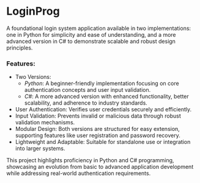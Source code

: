 # LoginProg

A foundational login system application available in two implementations: one in Python for simplicity and ease of understanding, and a more advanced version in C# to demonstrate scalable and robust design principles.

### Features:
- Two Versions:
  - *Python*: A beginner-friendly implementation focusing on core authentication concepts and user input validation.
  - *C#*: A more advanced version with enhanced functionality, better scalability, and adherence to industry standards.
- User Authentication: Verifies user credentials securely and efficiently.
- Input Validation: Prevents invalid or malicious data through robust validation mechanisms.
- Modular Design: Both versions are structured for easy extension, supporting features like user registration and password recovery.
- Lightweight and Adaptable: Suitable for standalone use or integration into larger systems.

This project highlights proficiency in Python and C# programming, showcasing an evolution from basic to advanced application development while addressing real-world authentication requirements.
